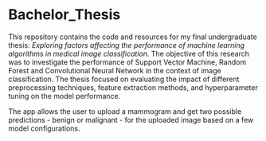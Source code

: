 # Bachelor_Thesis

This repository contains the code and resources for my final undergraduate thesis: *Exploring factors affecting the performance of machine learning algorithms in medical image classification*. The objective of this research was to investigate the performance of Support Vector Machine, Random Forest and Convolutional Neural Network in the context of image classification. The thesis focused on evaluating the impact of different preprocessing techniques, feature extraction methods, and hyperparameter tuning on the model performance.

The app allows the user to upload a mammogram and get two possible predictions - benign or malignant - for the uploaded image based on a few model configurations. 
